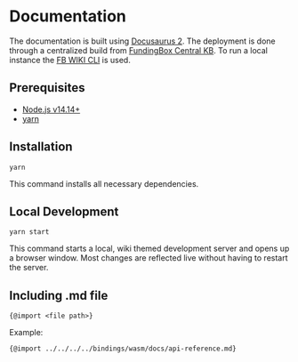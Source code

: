 # Documentation

The documentation is built using [Docusaurus 2](https://docusaurus.io/). The deployment is done through a centralized build from [FundingBox Central KB](https://github.com/Cores-ts/fundingbox.central.kb). To run a local instance the [FB WIKI CLI](https://github.com/Cores-ts/fundingbox.wiki.cli) is used.

## Prerequisites

- [Node.js v14.14+](https://nodejs.org/en/)
- [yarn](https://yarnpkg.com/getting-started/install)

## Installation

```console
yarn
```

This command installs all necessary dependencies.

## Local Development

```console
yarn start
```

This command starts a local, wiki themed development server and opens up a browser window. Most changes are reflected live without having to restart the server.

## Including .md file

```console
{@import <file path>}
```

Example:

```console
{@import ../../../../bindings/wasm/docs/api-reference.md}
```